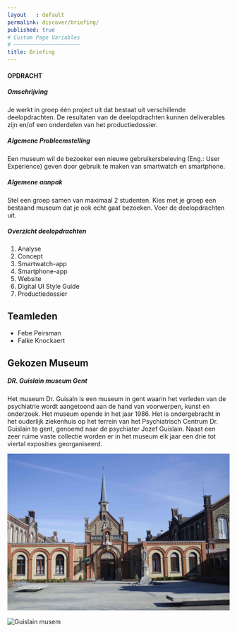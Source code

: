 ```yaml
---
layout   : default
permalink: discover/briefing/
published: true
# Custom Page Variables
# ─────────────────────
title: Briefing
---
```


#### OPDRACHT


##### Omschrijving   
    
Je werkt in groep één project uit dat bestaat uit verschillende deelopdrachten. De resultaten van de deelopdrachten kunnen deliverables zijn en/of een onderdelen van het productiedossier.

##### Algemene Probleemstelling
    
Een museum wil de bezoeker een nieuwe gebruikersbeleving (Eng.: User Experience) geven door gebruik te maken van smartwatch en smartphone.

##### Algemene aanpak
    
Stel een groep samen van maximaal 2 studenten. Kies met je groep een bestaand museum dat je ook echt gaat bezoeken. Voer de deelopdrachten uit.

##### Overzicht deelopdrachten
    
1. Analyse
2. Concept
3. Smartwatch-app
4. Smartphone-app
5. Website
6. Digital UI Style Guide
7. Productiedossier

Teamleden
---------

 - Febe Peirsman
 - Falke Knockaert

Gekozen Museum
--------------

##### DR. Guislain museum Gent

Het museum Dr. Guisaln is een museum in gent waarin het verleden van de psychiatrie wordt aangetoond aan de hand van voorwerpen, kunst en onderzoek. 
Het museum opende in het jaar 1986. Het is ondergebracht in het ouderlijk ziekenhuis op het terrein van het Psychiatrisch Centrum Dr. Guislain te gent,
genoemd naar de psychiater Jozef Guislain.
Naast een zeer ruime vaste collectie worden er in het museum elk jaar een drie tot viertal exposities georganiseerd. 

  <div class="row justify-content">
    <div class="col-12 col-md-8 ">
        <img class="d-block w-100" src="docs/Images/drGuislain.jpg" alt="Dr. Guislain museum">
    </div>
  </div>

 ![Guislain musem](Images/drGuislain.jpg "Dr. Guislain museum")